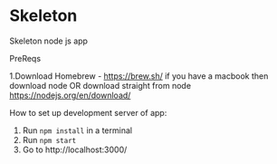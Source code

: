 # Skeleton
Skeleton node js app 

PreReqs

1.Download Homebrew - https://brew.sh/ if you have a macbook then download node OR download straight from node https://nodejs.org/en/download/


How to set up development server of app:

1. Run `npm install` in a terminal
2. Run `npm start`
3. Go to http://localhost:3000/
